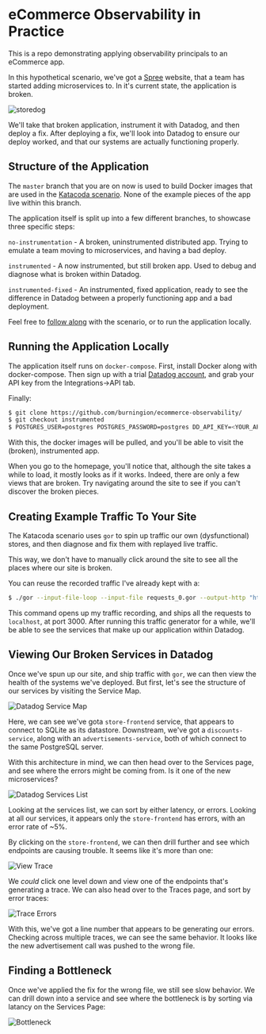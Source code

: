 
# eCommerce Observability in Practice 

This is a repo demonstrating applying observability principals to an eCommerce app.

In this hypothetical scenario, we've got a [Spree](https://spreecommerce.org/) website, that a team has started adding microservices to. In it's current state, the application is broken.

![storedog](https://github.com/burningion/ecommerce-observability/raw/master/images/storedog.png)

We'll take that broken application, instrument it with Datadog, and then deploy a fix. After deploying a fix, we'll look into Datadog to ensure our deploy worked, and that our systems are actually functioning properly.

## Structure of the Application

The `master` branch that you are on now is used to build Docker images that are used in the [Katacoda scenario](https://www.katacoda.com/burningion/scenarios/ecommerce-observability). None of the example pieces of the app live within this branch.

The application itself is split up into a few different branches, to showcase three specific steps:

`no-instrumentation` - A broken, uninstrumented distributed app. Trying to emulate a team moving to microservices, and having a bad deploy.

`instrumented` - A now instrumented, but still broken app. Used to debug and diagnose what is broken within Datadog.

`instrumented-fixed` - An instrumented, fixed application, ready to see the difference in Datadog between a properly functioning app and a bad deployment.

Feel free to [follow along](https://www.katacoda.com/burningion/scenarios/ecommerce-observability) with the scenario, or to run the application locally.

## Running the Application Locally

The application itself runs on `docker-compose`. First, install Docker along with docker-compose. Then sign up with a trial [Datadog account](https://www.datadoghq.com/), and grab your API key from the Integrations->API tab. 

Finally:

```bash
$ git clone https://github.com/burningion/ecommerce-observability/
$ git checkout instrumented
$ POSTGRES_USER=postgres POSTGRES_PASSWORD=postgres DD_API_KEY=<YOUR_API_KEY> docker-compose up
```

With this, the docker images will be pulled, and you'll be able to visit the (broken), instrumented app.

When you go to the homepage, you'll notice that, although the site takes a while to load, it mostly looks as if it works. Indeed, there are only a few views that are broken. Try navigating around the site to see if you can't discover the broken pieces.

## Creating Example Traffic To Your Site

The Katacoda scenario uses `gor` to spin up traffic our own (dysfunctional) stores, and then diagnose and fix them with replayed live traffic.

This way, we don't have to manually click around the site to see all the places where our site is broken.

You can reuse the recorded traffic I've already kept with a:

```bash
$ ./gor --input-file-loop --input-file requests_0.gor --output-http "http://localhost:3000"
```

This command opens up my traffic recording, and ships all the requests to `localhost`, at port 3000. After running this traffic generator for a while, we'll be able to see the services that make up our application within Datadog.

## Viewing Our Broken Services in Datadog

Once we've spun up our site, and ship traffic with `gor`, we can then view the health of the systems we've deployed. But first, let's see the structure of our services by visiting the Service Map.

![Datadog Service Map](https://github.com/burningion/ecommerce-observability/raw/master/images/service-map.png)

Here, we can see we've gota `store-frontend` service, that appears to connect to SQLite as its datastore. Downstream, we've got a `discounts-service`, along with an `advertisements-service`, both of which connect to the same PostgreSQL server.

With this architecture in mind, we can then head over to the Services page, and see where the errors might be coming from. Is it one of the new microservices?

![Datadog Services List](https://github.com/burningion/ecommerce-observability/raw/master/images/services-list.png)

Looking at the services list, we can sort by either latency, or errors. Looking at all our services, it appears only the `store-frontend` has errors, with an error rate of ~5%.

By clicking on the `store-frontend`, we can then drill further and see which endpoints are causing trouble. It seems like it's more than one:

![View Trace](https://github.com/burningion/ecommerce-observability/raw/master/images/problematic-service.gif)

We _could_ click one level down and view one of the endpoints that's generating a trace. We can also head over to the Traces page, and sort by error traces:

![Trace Errors](https://github.com/burningion/ecommerce-observability/raw/master/images/error-traces.gif)

With this, we've got a line number that appears to be generating our errors. Checking across multiple traces, we can see the same behavior. It looks like the new advertisement call was pushed to the wrong file.

## Finding a Bottleneck

Once we've applied the fix for the wrong file, we still see slow behavior. We can drill down into a service and see where the bottleneck is by sorting via latancy on the Services Page:

![Bottleneck](https://github.com/burningion/ecommerce-observability/raw/master/images/bottleneck.gif)

